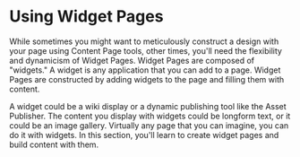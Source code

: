 # Using Widget Pages [](id=adding-applications-to-a-page)

While sometimes you might want to meticulously construct a design with your 
page using Content Page tools, other times, you'll need the flexibility and
dynamicism of Widget Pages.  Widget Pages are composed of "widgets." A widget 
is any application that you can add to a page. Widget Pages are constructed by 
adding widgets to the page and filling them with content.

A widget could be a wiki display or a dynamic publishing tool like the Asset 
Publisher. The content you display with widgets could be longform text, or it 
could be an image gallery. Virtually any page that you can imagine, you can do 
it with widgets. In this section, you'll learn to create widget pages and build
content with them.
